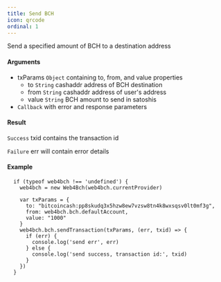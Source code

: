 ```yaml
---
title: Send BCH
icon: qrcode
ordinal: 1
---
```


Send a specified amount of BCH to a destination address

#### Arguments

-  txParams `Object` containing to, from, and value properties
   -  to `String` cashaddr address of BCH destination
   -  from `String` cashaddr address of user's address
   -  value `String` BCH amount to send in satoshis
-  `Callback` with error and response parameters

#### Result

`Success` txid contains the transaction id

`Failure` err will contain error details

#### Example

      if (typeof web4bch !== 'undefined') {
        web4bch = new Web4Bch(web4bch.currentProvider)

        var txParams = {
          to: "bitcoincash:pp8skudq3x5hzw8ew7vzsw8tn4k8wxsqsv0lt0mf3g",
          from: web4bch.bch.defaultAccount,
          value: "1000"
        }
        web4bch.bch.sendTransaction(txParams, (err, txid) => {
          if (err) {
            console.log('send err', err)
          } else {
            console.log('send success, transaction id:', txid)
          }
        })
      }
